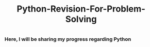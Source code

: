 <h1 align="center" > Python-Revision-For-Problem-Solving <h1>

### Here, I will be sharing my progress regarding Python
